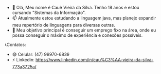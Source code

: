 - 👋 Olá, Meu nome é Cauê Vieira da Silva. Tenho 18 anos e estou cursando "Sistemas da Informação".
- 📫 Atualmente estou estudando a linguagem java, mas planejo expandir meu repertório de linguagens para diversas outras.
- 👀 Meu objetivo principal é conseguir um emprego fixo na área, onde eu possa conseguir o máximo de experiência e conexões possíveis.
  
📞Contatos:
- 😄 Celular: (47) 99970-6839
- ⚡ Linkedin: https://www.linkedin.com/in/cau%C3%AA-vieira-da-silva-773a3725a/
